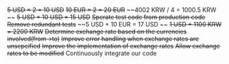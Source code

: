 ~~5 USD × 2 = 10 USD~~
~~10 EUR × 2 = 20 EUR~~ 
~~4002 KRW / 4 = 1000.5 KRW ~~
~~5 USD + 10 USD = 15 USD~~
~~Sperate test code from production code~~
~~Remove redundant tests~~
~~5 USD + 10 EUR = 17 USD ~~
~~1 USD + 1100 KRW = 2200 KRW~~
~~Determine exchange rate based on the currencies involved(from->to)~~
~~Improve error handling when exchange rates are unsepcified~~
~~Improve the implementation of exchange rates~~
~~Allow exchange rates to be modified~~
Continuously integrate our code